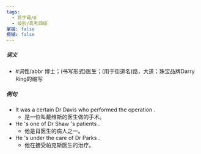 ```yaml
---
tags:
  - 首字母/D
  - 级别/高考四级
掌握: false
模糊: false
---
```

##### 词义
- #词性/abbr  博士；(书写形式)医生；(用于街道名)路，大道；珠宝品牌Darry Ring的缩写
##### 例句
- It was a certain Dr Davis who performed the operation .
	- 是一位叫戴维斯的医生做的手术。
- He 's one of Dr Shaw 's patients .
	- 他是肖医生的病人之一。
- He 's under the care of Dr Parks .
	- 他在接受帕克斯医生的治疗。
